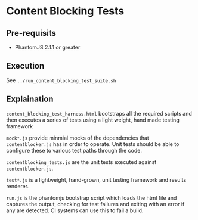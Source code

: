 
# Content Blocking Tests

## Pre-requisits

* PhantomJS 2.1.1 or greater


## Execution

See `../run_content_blocking_test_suite.sh`


## Explaination

`content_blocking_test_harness.html` bootstraps all the required scripts and then executes a series of tests using a light weight, hand made testing framework

`mock*.js` provide minmial mocks of the dependencies that `contentblocker.js` has in order to operate.  Unit tests should be able to configure these to various test paths through the code.

`contentblocking_tests.js` are the unit tests executed against `contentblocker.js`.

`test*.js` is a lightweight, hand-grown, unit testing framework and results renderer.

`run.js` is the phantomjs bootstrap script which loads the html file and captures the output, checking for test failures and exiting with an error if any are detected.  CI systems can use this to fail a build.
